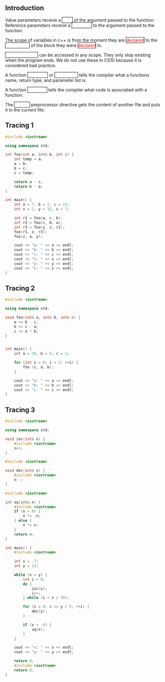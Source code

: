 Introduction
---

Value parameters receive a
<a style="color:white;border:solid black;border-width:1px">copy</a>
of the argument passed to the function.
Reference parameters receive a 
<a style="color:white;border:solid black;border-width:1px">reference</a>
to the argument passed to the function.

The scope of variables in c++ is from the moment they are
<a style="color:red;border:solid black;border-width:1px">declared</a>
to the
<a style="color:white;border:solid black;border-width:1px">close brace</a>
of the block they were
<a style="color:red;border:solid black;border-width:1px">declared</a>
in.

<a style="color:white;border:solid black;border-width:1px">global variables</a>
can be accessed in any scope.
They only stop existing when the program ends.
We do not use these in CS10 because it is considered bad practice.

A function
<a style="color:white;border:solid black;border-width:1px">prototype</a>
or
<a style="color:white;border:solid black;border-width:1px">declaration</a>
tells the compiler what a functions name, return type, and parameter list is.

A function
<a style="color:white;border:solid black;border-width:1px">definition</a>
tells the compiler what code is associated with a function.

The
<a style="color:white;border:solid black;border-width:1px">include</a>
preprocessor directive gets the content of another file and puts it in the current file.


Tracing 1
---

```c++
#include <iostream>

using namespace std;

int foo(int a, int& b, int c) {
    int temp = a;
    a = b;
    b = c;
    c = temp;

    return a - c;
    return b - a;
}

int main() {
    int a = 7, b = 2, c = 13;
    int x = 1, y = 12, z = 7;

    int r1 = foo(a, c, b);
    int r2 = foo(c, b, a);
    int r3 = foo(y, z, r2);
    foo(r1, z, r3);
    foo(z, a, y);

    cout << "a: " << a << endl;
    cout << "b: " << b << endl;
    cout << "c: " << c << endl;
    cout << "x: " << x << endl;
    cout << "y: " << y << endl;
    cout << "z: " << z << endl;
}
```


Tracing 2
---

```c++
#include <iostream>

using namespace std;

void foo(int& a, int& b, int& c) {
    a += b - c;
    b += c - a;
    c /= a * b;
}


int main() {
    int a = 10, b = 5, c = 2;

    for (int i = 0; i < 3; ++i) {
        foo (c, a, b);
    }

    cout << "a: " << a << endl;
    cout << "b: " << b << endl;
    cout << "c: " << c << endl;
}
```


Tracing 3
---

```c++
#include <iostream>

using namespace std;

void inc(int& n) {
    #include <iostream>
    n++;
}

#include <iostream>

void dec(int& n) {
    #include <iostream>
    n--;
}

#include <iostream>

int sq(int& n) {
    #include <iostream>
    if (n < 0) {
        n *= -n;
    } else {
        n *= n;
    }
    return n;
}

int main() {
    #include <iostream>

    int x = -7;
    int y = 13;

    while (x < y) {
        int i = 0;
        do {
            inc(x);
            i++;
        } while (i < x / 10);

        for (i = 0; i <= y / 5; ++i) {
            dec(y);
        }

        if (x > -4) {
            sq(x);
        }
    }

    cout << "x: " << x << endl;
    cout << "y: " << y << endl;

    return 0;
    #include <iostream>
    return 0;
}
```
